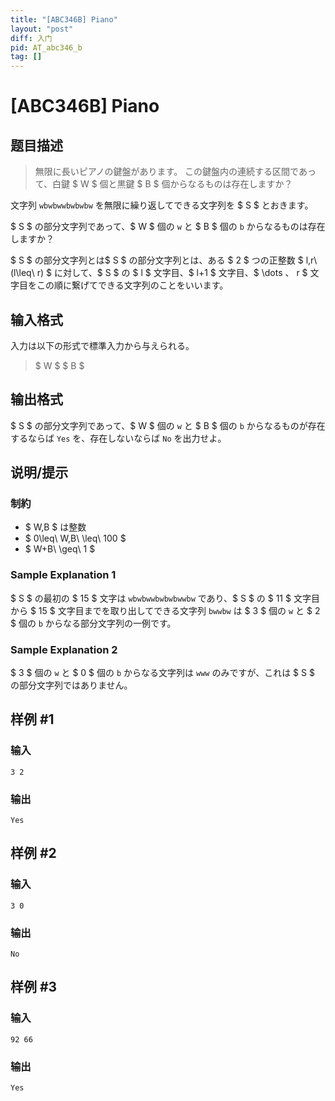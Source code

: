 ```yaml
---
title: "[ABC346B] Piano"
layout: "post"
diff: 入门
pid: AT_abc346_b
tag: []
---
```


# [ABC346B] Piano

## 题目描述

[problemUrl]: https://atcoder.jp/contests/abc346/tasks/abc346_b

> 無限に長いピアノの鍵盤があります。 この鍵盤内の連続する区間であって、白鍵 $ W $ 個と黒鍵 $ B $ 個からなるものは存在しますか？

文字列 `wbwbwwbwbwbw` を無限に繰り返してできる文字列を $ S $ とおきます。

$ S $ の部分文字列であって、$ W $ 個の `w` と $ B $ 個の `b` からなるものは存在しますか？

$ S $ の部分文字列とは$ S $ の部分文字列とは、ある $ 2 $ つの正整数 $ l,r\ (l\leq\ r) $ に対して、$ S $ の $ l $ 文字目、$ l+1 $ 文字目、$ \dots $、$ r $ 文字目をこの順に繋げてできる文字列のことをいいます。

## 输入格式

入力は以下の形式で標準入力から与えられる。

> $ W $ $ B $

## 输出格式

$ S $ の部分文字列であって、$ W $ 個の `w` と $ B $ 個の `b` からなるものが存在するならば `Yes` を、存在しないならば `No` を出力せよ。

## 说明/提示

### 制約

- $ W,B $ は整数
- $ 0\leq\ W,B\ \leq\ 100 $
- $ W+B\ \geq\ 1 $

### Sample Explanation 1

$ S $ の最初の $ 15 $ 文字は `wbwbwwbwbwbwwbw` であり、$ S $ の $ 11 $ 文字目から $ 15 $ 文字目までを取り出してできる文字列 `bwwbw` は $ 3 $ 個の `w` と $ 2 $ 個の `b` からなる部分文字列の一例です。

### Sample Explanation 2

$ 3 $ 個の `w` と $ 0 $ 個の `b` からなる文字列は `www` のみですが、これは $ S $ の部分文字列ではありません。

## 样例 #1

### 输入

```
3 2
```

### 输出

```
Yes
```

## 样例 #2

### 输入

```
3 0
```

### 输出

```
No
```

## 样例 #3

### 输入

```
92 66
```

### 输出

```
Yes
```

